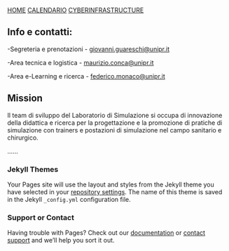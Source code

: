 [HOME](https://simlabunipr.github.io/) [CALENDARIO](https://simlabunipr.github.io/calendario.html)  [CYBERINFRASTRUCTURE](https://simlabunipr.github.io/hubzero.html)

## Info e contatti: 
-Segreteria e prenotazioni - [giovanni.guareschi@unipr.it](mailto:giovanni.guareschi@unipr.it)

-Area tecnica e logistica - [maurizio.conca@unipr.it](mailto:maurizio.conca@unipr.it)

-Area e-Learning e ricerca - [federico.monaco@unipr.it](mailto:federico.monaco@unipr.it)  
                         
                         
## Mission                        
Il team di sviluppo del Laboratorio di Simulazione si occupa di innovazione della didattica e ricerca per la progettazione e la promozione di pratiche di simulazione con trainers e postazioni di simulazione nel campo sanitario e chirurgico.
  





......

### Jekyll Themes

Your Pages site will use the layout and styles from the Jekyll theme you have selected in your [repository settings](https://github.com/simlabunipr/simlabunipr.github.io/settings). The name of this theme is saved in the Jekyll `_config.yml` configuration file.

### Support or Contact

Having trouble with Pages? Check out our [documentation](https://help.github.com/categories/github-pages-basics/) or [contact support](https://github.com/contact) and we’ll help you sort it out.
